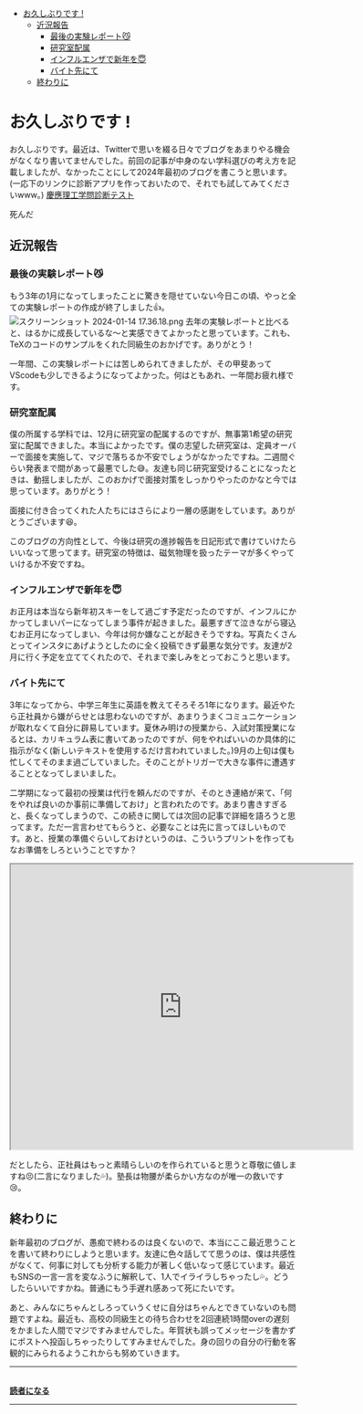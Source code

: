 <!--
{"id":"6801883189074871958","title":"2024年一発目の投稿！","categories":["大学生"],"updated":"2024-01-14T00:47:58+09:00","edited":"2024-01-15T14:38:41+09:00","draft":"no"}
-->

- [お久しぶりです !](#お久しぶりです-)
  - [近況報告](#近況報告)
    - [最後の実験レポート😼](#最後の実験レポート)
    - [研究室配属](#研究室配属)
    - [インフルエンザで新年を😇](#インフルエンザで新年を)
    - [バイト先にて](#バイト先にて)
  - [終わりに](#終わりに)

# お久しぶりです !
お久しぶりです。最近は、Twitterで思いを綴る日々でブログをあまりやる機会がなくなり書いてませんでした。前回の記事が中身のない学科選びの考え方を記載しましたが、なかったことにして2024年最初のブログを書こうと思います。(一応下のリンクに診断アプリを作っておいたので、それでも試してみてくださいwww。)
[慶應理工学問診断テスト](https://selfishegg.github.io/tyrano_sample/?fbclid=PAAaYgNyw8qrH3ewgb0xeqVvPRI6-I213emWSJVJe9UNFCi-g84lMIrdLFgW0_aem_ARoXVkq1P1PORZLzDoStq19rvnge6Z0rUeLfp2T4D8TgmL-pvZU1H-JW5sEaDjDf4kM)

死んだ

## 近況報告

### 最後の実験レポート😼
もう3年の1月になってしまったことに驚きを隠せていない今日この頃、やっと全ての実験レポートの作成が終了しました👍。
![スクリーンショット 2024-01-14 17.36.18.png](https://cdn-ak.f.st-hatena.com/images/fotolife/s/selfishegg/20240114/20240114173639.png)
去年の実験レポートと比べると、はるかに成長しているな〜と実感できてよかったと思っています。これも、TeXのコードのサンプルをくれた同級生のおかげです。ありがとう！

一年間、この実験レポートには苦しめられてきましたが、その甲斐あってVScodeも少しできるようになってよかった。何はともあれ、一年間お疲れ様です。

### 研究室配属
僕の所属する学科では、12月に研究室の配属するのですが、無事第1希望の研究室に配属できました。本当によかったです。僕の志望した研究室は、定員オーバーで面接を実施して、マジで落ちるか不安でしょうがなかったですね。二週間ぐらい発表まで間があって最悪でした😅。友達も同じ研究室受けることになったときは、動揺しましたが、このおかげで面接対策をしっかりやったのかなと今では思っています。ありがとう！

面接に付き合ってくれた人たちにはさらにより一層の感謝をしています。ありがとうございます😆。

このブログの方向性として、今後は研究の進捗報告を日記形式で書けていけたらいいなって思ってます。研究室の特徴は、磁気物理を扱ったテーマが多くやっていけるか不安ですね。

### インフルエンザで新年を😇
お正月は本当なら新年初スキーをして過ごす予定だったのですが、インフルにかかってしまいパーになってしまう事件が起きました。最悪すぎて泣きながら寝込むお正月になってしまい、今年は何か嫌なことが起きそうですね。写真たくさんとってインスタにあげようとしたのに全く投稿できず最悪な気分です。友達が2月に行く予定を立ててくれたので、それまで楽しみをとっておこうと思います。

### バイト先にて
3年になってから、中学三年生に英語を教えてそろそろ1年になります。最近やたら正社員から嫌がらせとは思わないのですが、あまりうまくコミュニケーションが取れなくて自分に辟易しています。夏休み明けの授業から、入試対策授業になるとは、カリキュラム表に書いてあったのですが、何をやればいいのか具体的に指示がなく(新しいテキストを使用するだけ言われていました。)9月の上旬は僕も忙しくてそのまま過ごしていました。そのことがトリガーで大きな事件に遭遇することとなってしまいました。

二学期になって最初の授業は代行を頼んだのですが、そのとき連絡が来て、「何をやれば良いのか事前に準備しておけ」と言われたのです。あまり書きすぎると、長くなってしまうので、この続きに関しては次回の記事で詳細を語ろうと思ってます。ただ一言言わせてもらうと、必要なことは先に言ってほしいものです。あと、授業の準備ぐらいしておけというのは、こういうプリントを作ってもなお準備をしろということですか？
<p><iframe src="https://drive.google.com/file/d/1LAo1bBkBCdHxNg6MmySbuAjVWMIYqeQM/preview" width="600" height="500"></iframe></p>
だとしたら、正社員はもっと素晴らしいのを作られていると思うと尊敬に値しますね😣(二言になりました💦)。塾長は物腰が柔らかい方なのが唯一の救いです😢。

## 終わりに
新年最初のブログが、愚痴で終わるのは良くないので、本当にここ最近思うことを書いて終わりにしようと思います。友達に色々話してて思うのは、僕は共感性がなくて、何事に対しても分析する能力が著しく低いなって感じています。最近もSNSの一言一言を変なふうに解釈して、1人でイライラしちゃったし💦。どうしたらいいですかね。普通にもう手遅れ感あって死にたいです。

あと、みんなにちゃんとしろっていうくせに自分はちゃんとできていないのも問題ですよね。最近も、高校の同級生との待ち合わせを2回連続1時間overの遅刻をかました人間でマジですみませんでした。年賀状も誤ってメッセージを書かずにポストへ投函しちゃったりしてすみませんでした。身の回りの自分の行動を客観的にみられるようこれからも努めていきます。



***
__</div>
<br /><a href="http://blog.hatena.ne.jp/selfishegg/selfishegg.hatenablog.com/subscribe" target="_blank" rel="noopener">読者になる</a></p>__
***

